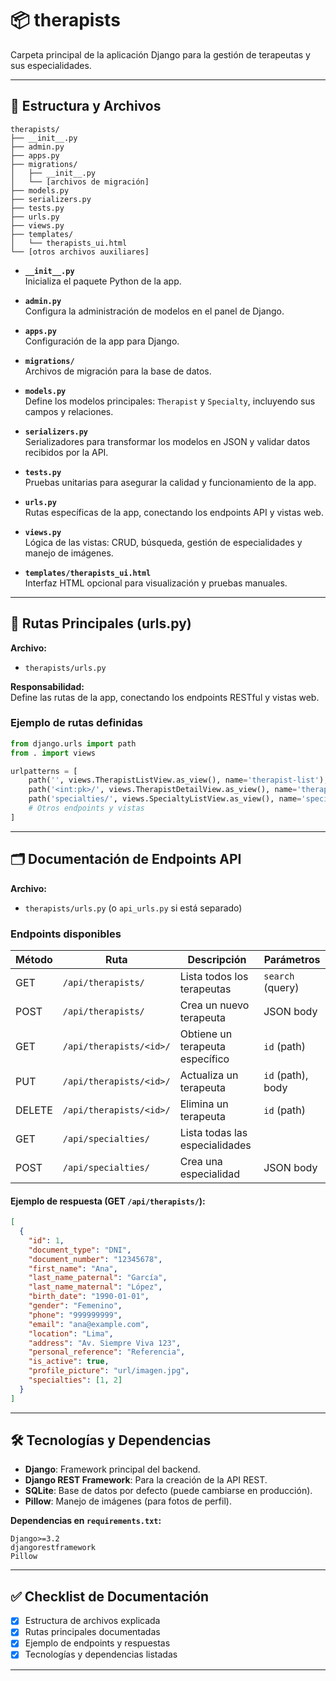 # 📦 therapists

Carpeta principal de la aplicación Django para la gestión de terapeutas y sus especialidades.

---

## 📁 Estructura y Archivos

```
therapists/
├── __init__.py
├── admin.py
├── apps.py
├── migrations/
│   ├── __init__.py
│   └── [archivos de migración]
├── models.py
├── serializers.py
├── tests.py
├── urls.py
├── views.py
├── templates/
│   └── therapists_ui.html
└── [otros archivos auxiliares]
```

- **`__init__.py`**  
  Inicializa el paquete Python de la app.

- **`admin.py`**  
  Configura la administración de modelos en el panel de Django.

- **`apps.py`**  
  Configuración de la app para Django.

- **`migrations/`**  
  Archivos de migración para la base de datos.

- **`models.py`**  
  Define los modelos principales: `Therapist` y `Specialty`, incluyendo sus campos y relaciones.

- **`serializers.py`**  
  Serializadores para transformar los modelos en JSON y validar datos recibidos por la API.

- **`tests.py`**  
  Pruebas unitarias para asegurar la calidad y funcionamiento de la app.

- **`urls.py`**  
  Rutas específicas de la app, conectando los endpoints API y vistas web.

- **`views.py`**  
  Lógica de las vistas: CRUD, búsqueda, gestión de especialidades y manejo de imágenes.

- **`templates/therapists_ui.html`**  
  Interfaz HTML opcional para visualización y pruebas manuales.

---

## 🔗 Rutas Principales (urls.py)

**Archivo:**  
- `therapists/urls.py`

**Responsabilidad:**  
Define las rutas de la app, conectando los endpoints RESTful y vistas web.

### Ejemplo de rutas definidas

```python
from django.urls import path
from . import views

urlpatterns = [
    path('', views.TherapistListView.as_view(), name='therapist-list'),
    path('<int:pk>/', views.TherapistDetailView.as_view(), name='therapist-detail'),
    path('specialties/', views.SpecialtyListView.as_view(), name='specialty-list'),
    # Otros endpoints y vistas
]
```

---

## 🗂️ Documentación de Endpoints API

**Archivo:**  
- `therapists/urls.py` (o `api_urls.py` si está separado)

### Endpoints disponibles

| Método | Ruta                          | Descripción                                 | Parámetros         |
|--------|-------------------------------|---------------------------------------------|--------------------|
| GET    | `/api/therapists/`            | Lista todos los terapeutas                  | `search` (query)   |
| POST   | `/api/therapists/`            | Crea un nuevo terapeuta                     | JSON body          |
| GET    | `/api/therapists/<id>/`       | Obtiene un terapeuta específico             | `id` (path)        |
| PUT    | `/api/therapists/<id>/`       | Actualiza un terapeuta                      | `id` (path), body  |
| DELETE | `/api/therapists/<id>/`       | Elimina un terapeuta                        | `id` (path)        |
| GET    | `/api/specialties/`           | Lista todas las especialidades              |                    |
| POST   | `/api/specialties/`           | Crea una especialidad                       | JSON body          |

#### Ejemplo de respuesta (GET `/api/therapists/`):

```json
[
  {
    "id": 1,
    "document_type": "DNI",
    "document_number": "12345678",
    "first_name": "Ana",
    "last_name_paternal": "García",
    "last_name_maternal": "López",
    "birth_date": "1990-01-01",
    "gender": "Femenino",
    "phone": "999999999",
    "email": "ana@example.com",
    "location": "Lima",
    "address": "Av. Siempre Viva 123",
    "personal_reference": "Referencia",
    "is_active": true,
    "profile_picture": "url/imagen.jpg",
    "specialties": [1, 2]
  }
]
```

---

## 🛠️ Tecnologías y Dependencias

- **Django**: Framework principal del backend.
- **Django REST Framework**: Para la creación de la API REST.
- **SQLite**: Base de datos por defecto (puede cambiarse en producción).
- **Pillow**: Manejo de imágenes (para fotos de perfil).

**Dependencias en `requirements.txt`:**
```
Django>=3.2
djangorestframework
Pillow
```

---

## ✅ Checklist de Documentación

- [x] Estructura de archivos explicada
- [x] Rutas principales documentadas
- [x] Ejemplo de endpoints y respuestas
- [x] Tecnologías y dependencias listadas

---